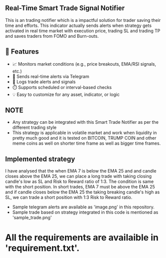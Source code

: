 ## Real-Time Smart Trade Signal Notifier
This is an trading notifier which is a impactful solution for trader saving their time and efforts. This indicator actually sends alerts when strategy gets activated in real time market with execution price, trading SL and trading TP and saves traders from FOMO and Burn-outs.

## 🚀 Features
- 📈 Monitors market conditions (e.g., price breakouts, EMA/RSI signals, etc.)
- 🔔 Sends real-time alerts via Telegram
- 📝 Logs trade alerts and signals
- ⏱️ Supports scheduled or interval-based checks
- 💡 Easy to customize for any asset, indicator, or logic
  
## NOTE
* Any strategy can be integrated with this Smart Trade Notifier as per the different trading style
* This strategy is applicable in volatile market and work when liquidity in pretty much good and it is tested on BITCOIN, TRUMP COIN and other meme coins as well on shorter time frame as well as bigger time frames.

## Implemented strategy  
I have analysed that the when EMA 7 is below the EMA 25 and and candle closes above the EMA 25, we can place a long trade with taking closing candle's low as SL and Risk to Reward ratio of 1:3. The condition is same with the short position. In short trades, EMA 7 must be above the EMA 25 and if candle closes below the EMA 25 the taking breaking candle's high as SL, we can trade a short position with 1:3 Risk to Reward ratio.

* Sample telegram alerts are available as 'image.png' in this repository.
* Sample trade based on strategy integrated in this code is mentioned as 'sample_trade.png'

# All the requirements are availaible in 'requirement.txt'.
